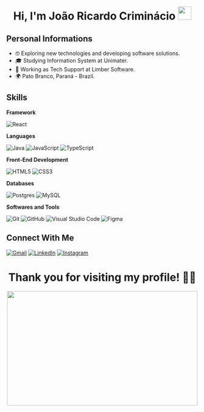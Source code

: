 <!-- templates ideas: https://github.com/durgeshsamariya/awesome-github-profile-readme-templates/tree/master/templates -->
<!-- badges: https://github.com/Ileriayo/markdown-badges -->
<h1 align="center"><b>Hi, I'm João Ricardo Criminácio </b><img src="https://media.giphy.com/media/hvRJCLFzcasrR4ia7z/giphy.gif" width="35"></h1>

## Personal Informations
 - 🤓 Exploring new technologies and developing software solutions.
 - 🎓 Studying Information System at Unimater.
 - 💼 Working as Tech Support at Limber Software.
 - 🌍 Pato Branco, Paraná - Brazil.

## Skills
**Framework**

![React](https://img.shields.io/badge/react-%2320232a.svg?style=for-the-badge&logo=react&logoColor=%2361DAFB)

**Languages**

![Java](https://img.shields.io/badge/java-%23ED8B00.svg?style=for-the-badge&logo=openjdk&logoColor=white)
![JavaScript](https://img.shields.io/badge/javascript-%23323330.svg?style=for-the-badge&logo=javascript&logoColor=%23F7DF1E)
![TypeScript](https://img.shields.io/badge/typescript-%23007ACC.svg?style=for-the-badge&logo=typescript&logoColor=white)

**Front-End Development**

![HTML5](https://img.shields.io/badge/html5-%23E34F26.svg?style=for-the-badge&logo=html5&logoColor=white)
![CSS3](https://img.shields.io/badge/css3-%231572B6.svg?style=for-the-badge&logo=css3&logoColor=white)

**Databases**

![Postgres](https://img.shields.io/badge/postgres-%23316192.svg?style=for-the-badge&logo=postgresql&logoColor=white)
![MySQL](https://img.shields.io/badge/mysql-4479A1.svg?style=for-the-badge&logo=mysql&logoColor=white)

**Softwares and Tools**

![Git](https://img.shields.io/badge/git-%23F05033.svg?style=for-the-badge&logo=git&logoColor=white)
![GitHub](https://img.shields.io/badge/github-%23121011.svg?style=for-the-badge&logo=github&logoColor=white)
![Visual Studio Code](https://img.shields.io/badge/Visual%20Studio%20Code-0078d7.svg?style=for-the-badge&logo=visual-studio-code&logoColor=white)
![Figma](https://img.shields.io/badge/figma-%23F24E1E.svg?style=for-the-badge&logo=figma&logoColor=white)

## Connect With Me

[![Gmail](https://img.shields.io/badge/gmail-D14836?style=for-the-badge&logo=gmail&logoColor=white&link=mailto:joaoricardocriminacio@gmail.com)](mailto:joaoricardocriminacio@gmail.com)
[![LinkedIn](https://img.shields.io/badge/linkedin-%230077B5.svg?style=for-the-badge&logo=linkedin&logoColor=white&link=https://www.linkedin.com/in/joao-ricardo-criminacio)](https://www.linkedin.com/in/joao-ricardo-criminacio)
[![Instagram](https://img.shields.io/badge/Instagram-%23E4405F.svg?style=for-the-badge&logo=Instagram&logoColor=white&link=https://www.instagram.com/joao_coffee/)](https://www.instagram.com/joao_coffee/)

<h1 align="center">Thank you for visiting my profile! 🍷🗿</h1>
<div align="center">
    <img src="https://media1.giphy.com/media/pJ1ZE8aGTg3jG/giphy.webp?cid=790b761124qpb9s0sto54zzkabxxrop6h0kwvlz07hvwza1m&ep=v1_gifs_search&rid=giphy.webp&ct=g" width="500" height="300"/>   
</div>
